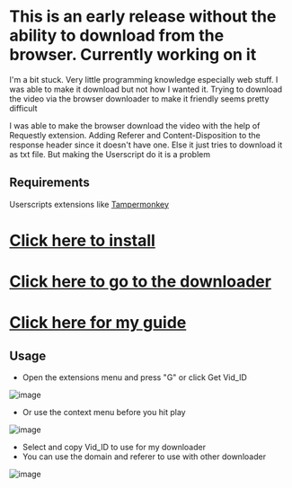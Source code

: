 # This is an early release without the ability to download from the browser. Currently working on it

I'm a bit stuck. Very little programming knowledge especially web stuff. I was able to make it download but not how I wanted it. Trying to download the video via the browser downloader to make it friendly seems pretty difficult

I was able to make the browser download the video with the help of Requestly extension. Adding Referer and Content-Disposition to the response header since it doesn't have one. Else it just tries to download it as txt file. But making the Userscript do it is a problem

## Requirements

Userscripts extensions  like [Tampermonkey](https://www.tampermonkey.net/)

# [Click here to install](https://github.com/PatrickL546/Hydrax-Abyss.to-DownloadHelper/raw/master/Hydrax-Abyss.to-DownloadHelper.user.js)

# [Click here to go to the downloader](https://github.com/PatrickL546/Hydrax-Abyss.to-DownloadHelper-Python)

# [Click here for my guide](https://github.com/PatrickL546/How-to-download-hydrax-abyss.to)

## Usage

- Open the extensions menu and press "G" or click Get Vid_ID

![image](https://github.com/PatrickL546/Hydrax-Abyss.to-DownloadHelper/assets/75874561/9acbc656-3b41-4c0c-bd2d-f4aace066ca6)

- Or use the context menu before you hit play

![image](https://github.com/PatrickL546/Hydrax-Abyss.to-DownloadHelper/assets/75874561/dfda2c38-3898-4684-b61c-d1dc85bff9b3)

- Select and copy Vid_ID to use for my downloader
- You can use the domain and referer to use with other downloader

![image](https://github.com/PatrickL546/Hydrax-Abyss.to-DownloadHelper/assets/75874561/7b622ebf-d140-420a-a067-0b9dfeb10cfc)
